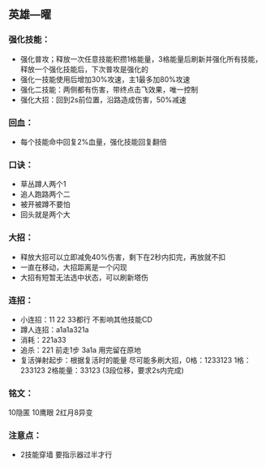 ## 英雄—曜

### 强化技能：
-	强化普攻；释放一次任意技能积攒1格能量，3格能量后刷新并强化所有技能，释放一个强化技能后，下次普攻是强化的
-	强化一技能使用后增加30%攻速，主1最多加80%攻速
-	强化二技能：两侧都有伤害，带终点击飞效果，唯一控制
-	强化大招：回到2s前位置，沿路造成伤害，50%减速

### 回血：
-	每个技能命中回复2%血量，强化技能回复翻倍

### 口诀：
-	草丛蹲人两个1
-	追人跑路两个二
-	被开被蹲不要怕
-	回头就是两个大

### 大招：
-	释放大招可以立即减免40%伤害，剩下在2秒内扣完，再放就不扣
-	一直在移动，大招距离是一个闪现
-	大招有短暂无法选中状态，可以刷新塔伤

### 连招：
-	小连招：11 22 33都行  不影响其他技能CD
-	蹲人连招：a1a1a321a
-	消耗：221a33
-	追杀：221 前走1步 3a1a 用完留在原地
-	复活弹射起步：根据复活时的能量 尽可能多刷大招，0格：1233123 1格：233123 2格能量：33123 (3段位移，要求2s内完成)

### 铭文：
10隐匿 10鹰眼 2红月8异变

### 注意点：
-	2技能穿墙 要指示器过半才行